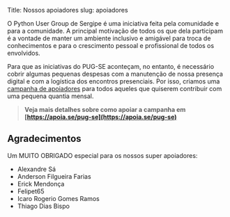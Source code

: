 Title: Nossos apoiadores
slug: apoiadores

O Python User Group de Sergipe é uma iniciativa feita pela comunidade e para a comunidade. A principal motivação de todos os que dela participam é a vontade de manter um ambiente inclusivo e amigável para troca de conhecimentos e para o crescimento pessoal e profissional de todos os envolvidos.

Para que as iniciativas do PUG-SE aconteçam, no entanto, é necessário cobrir algumas pequenas despesas com a manutenção de nossa presença digital e com a logística dos encontros presenciais. Por isso, criamos uma [campanha de apoiadores](https://apoia.se/pug-se) para todos aqueles que quiserem contribuir com uma pequena quantia mensal.

> **Veja mais detalhes sobre como apoiar a campanha em [https://apoia.se/pug-se](https://apoia.se/pug-se)**

## Agradecimentos

Um MUITO OBRIGADO especial para os nossos super apoiadores:

- Alexandre Sá
- Anderson Filgueira Farias
- Erick Mendonça
- Felipet65
- Icaro Rogerio Gomes Ramos
- Thiago Dias Bispo
